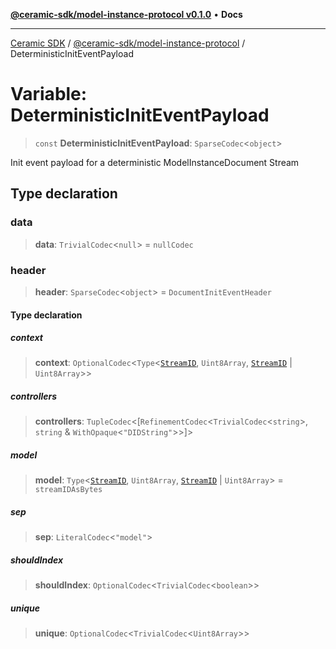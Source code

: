 [**@ceramic-sdk/model-instance-protocol v0.1.0**](../README.md) • **Docs**

***

[Ceramic SDK](../../../README.md) / [@ceramic-sdk/model-instance-protocol](../README.md) / DeterministicInitEventPayload

# Variable: DeterministicInitEventPayload

> `const` **DeterministicInitEventPayload**: `SparseCodec`\<`object`\>

Init event payload for a deterministic ModelInstanceDocument Stream

## Type declaration

### data

> **data**: `TrivialCodec`\<`null`\> = `nullCodec`

### header

> **header**: `SparseCodec`\<`object`\> = `DocumentInitEventHeader`

#### Type declaration

##### context

> **context**: `OptionalCodec`\<`Type`\<[`StreamID`](../../identifiers/classes/StreamID.md), `Uint8Array`, [`StreamID`](../../identifiers/classes/StreamID.md) \| `Uint8Array`\>\>

##### controllers

> **controllers**: `TupleCodec`\<[`RefinementCodec`\<`TrivialCodec`\<`string`\>, `string` & `WithOpaque`\<`"DIDString"`\>\>]\>

##### model

> **model**: `Type`\<[`StreamID`](../../identifiers/classes/StreamID.md), `Uint8Array`, [`StreamID`](../../identifiers/classes/StreamID.md) \| `Uint8Array`\> = `streamIDAsBytes`

##### sep

> **sep**: `LiteralCodec`\<`"model"`\>

##### shouldIndex

> **shouldIndex**: `OptionalCodec`\<`TrivialCodec`\<`boolean`\>\>

##### unique

> **unique**: `OptionalCodec`\<`TrivialCodec`\<`Uint8Array`\>\>
